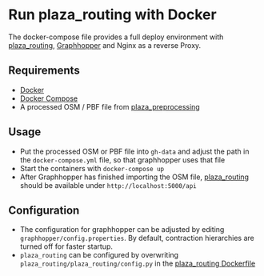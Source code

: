 # Run plaza_routing with Docker

The docker-compose file provides a full deploy environment with [plaza_routing](https://github.com/PlazaRoute/PlazaRoute/tree/master/plaza_routing), [Graphhopper](https://github.com/graphhopper/graphhopper) and Nginx as a reverse Proxy.

## Requirements
* [Docker](https://www.docker.com/)
* [Docker Compose](https://docs.docker.com/compose/)
* A processed OSM / PBF file from [plaza_preprocessing](https://github.com/PlazaRoute/PlazaRoute/tree/master/plaza_preprocessing)

## Usage
* Put the processed OSM or PBF file into `gh-data` and adjust the path in the `docker-compose.yml` file, so that graphhopper uses that file
* Start the containers with `docker-compose up`
* After Graphhopper has finished importing the OSM file, [plaza_routing](https://github.com/PlazaRoute/PlazaRoute/tree/master/plaza_routing) should be available under `http://localhost:5000/api`

## Configuration
* The configuration for graphhopper can be adjusted by editing `graphhopper/config.properties`. By default, contraction hierarchies are turned off for faster startup.
* `plaza_routing` can be configured by overwriting `plaza_routing/plaza_routing/config.py` in the [plaza_routing Dockerfile](https://github.com/PlazaRoute/PlazaRoute/blob/PZ-123-docker-deployment/plaza_routing/docker/plaza_routing/Dockerfile)